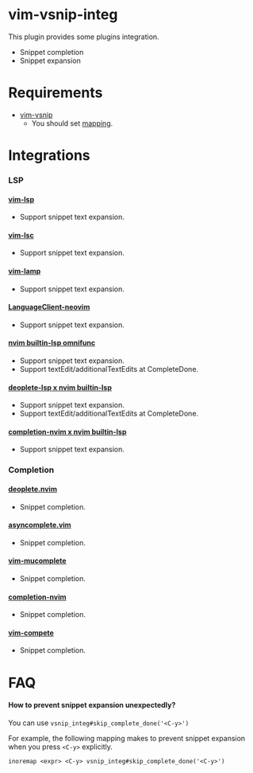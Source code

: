 # vim-vsnip-integ

This plugin provides some plugins integration.

- Snippet completion
- Snippet expansion


# Requirements

- [vim-vsnip](https://github.com/hrsh7th/vim-vsnip)
	- You should set [mapping](https://github.com/hrsh7th/vim-vsnip/blob/master/README.md#2-settingread).


# Integrations

### LSP

#### [vim-lsp](https://github.com/prabirshrestha/vim-lsp)
- Support snippet text expansion.

#### [vim-lsc](https://github.com/natebosch/vim-lsc)
- Support snippet text expansion.

#### [vim-lamp](https://github.com/hrsh7th/vim-lamp)
- Support snippet text expansion.

#### [LanguageClient-neovim](https://github.com/autozimu/LanguageClient-neovim)
- Support snippet text expansion.

#### [nvim builtin-lsp omnifunc](https://github.com/neovim/neovim)
- Support snippet text expansion.
- Support textEdit/additionalTextEdits at CompleteDone.

#### [deoplete-lsp x nvim builtin-lsp](https://github.com/Shougo/deoplete-lsp)
- Support snippet text expansion.
- Support textEdit/additionalTextEdits at CompleteDone.

#### [completion-nvim x nvim builtin-lsp](https://github.com/haorenW1025/completion-nvim)
- Support snippet text expansion.


### Completion

#### [deoplete.nvim](https://github.com/Shougo/deoplete.nvim)
- Snippet completion.

#### [asyncomplete.vim](https://github.com/prabirshrestha/asyncomplete.vim)
- Snippet completion.

#### [vim-mucomplete](https://github.com/lifepillar/vim-mucomplete)
- Snippet completion.

#### [completion-nvim](https://github.com/haorenW1025/completion-nvim)
- Snippet completion.

#### [vim-compete](https://github.com/hrsh7th/vim-compete)
- Snippet completion.


# FAQ

#### How to prevent snippet expansion unexpectedly?
You can use `vsnip_integ#skip_complete_done('<C-y>')`

For example, the following mapping makes to prevent snippet expansion when you press `<C-y>` explicitly.

```viml
inoremap <expr> <C-y> vsnip_integ#skip_complete_done('<C-y>')
```

